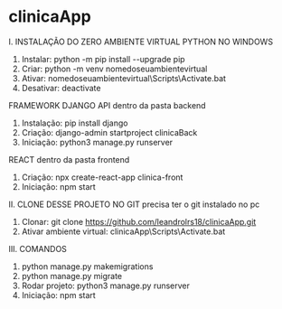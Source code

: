# clinicaApp

I. INSTALAÇÃO DO ZERO
AMBIENTE VIRTUAL PYTHON NO WINDOWS
1. Instalar: python -m pip install --upgrade pip
2. Criar: python -m venv nomedoseuambientevirtual
3. Ativar: nomedoseuambientevirtual\Scripts\Activate.bat
4. Desativar: deactivate

FRAMEWORK DJANGO API
dentro da pasta backend
1. Instalação: pip install django
2. Criação: django-admin startproject clinicaBack
3. Iniciação: python3 manage.py runserver

REACT 
dentro da pasta frontend
1. Criação: npx create-react-app clinica-front
2. Iniciação: npm start

II. CLONE DESSE PROJETO NO GIT
precisa ter o git instalado no pc

1. Clonar: git clone https://github.com/leandrolrs18/clinicaApp.git
2. Ativar ambiente virtual: clinicaApp\Scripts\Activate.bat

III. COMANDOS  
1. python manage.py makemigrations
2. python manage.py migrate
3. Rodar projeto: python3 manage.py runserver 
4. Iniciação: npm start